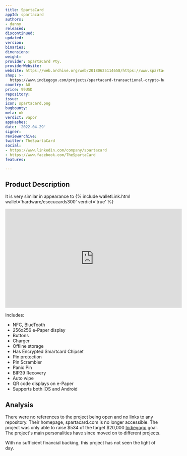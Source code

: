 ```yaml
---
title: SpartaCard
appId: spartacard
authors:
- danny
released: 
discontinued: 
updated: 
version: 
binaries: 
dimensions: 
weight: 
provider: SpartaCard Pty.
providerWebsite: 
website: https://web.archive.org/web/20180625114658/https://www.spartacard.com/
shop: >-
  https://www.indiegogo.com/projects/spartacard-transactional-crypto-hardware-wallet#/
country: AU
price: 99USD
repository: 
issue: 
icon: spartacard.png
bugbounty: 
meta: ok
verdict: vapor
appHashes: 
date: '2022-04-29'
signer: 
reviewArchive: 
twitter: TheSpartaCard
social:
- https://www.linkedin.com/company/spartacard
- https://www.facebook.com/TheSpartaCard
features: 

---
```


## Product Description

It is very similar in appearance to {% include walletLink.html wallet='hardware/esecucards300' verdict='true' %}

<iframe width="560" height="315" src="https://www.youtube.com/embed/lI3LlJ5zCAc" title="YouTube video player" frameborder="0" allow="accelerometer; autoplay; clipboard-write; encrypted-media; gyroscope; picture-in-picture" allowfullscreen></iframe><br />

Includes: 

- NFC, BlueTooth
- 256x256 e-Paper display
- Buttons 
- Charger 
- Offline storage
- Has Encrypted Smartcard Chipset
- Pin protection
- Pin Scrambler
- Panic Pin 
- BIP39 Recovery 
- Auto wipe 
- QR code displays on e-Paper 
- Supports both iOS and Android 

## Analysis 

There were no references to the project being open and no links to any repository. Their homepage, spartacard.com is no longer accessible. The project was only able to raise $534 of the target $20,000 [Indiegogo](https://www.indiegogo.com/projects/spartacard-transactional-crypto-hardware-wallet#/) goal. The project's main personalities have since moved on to different projects. 

With no sufficient financial backing, this project has not seen the light of day.